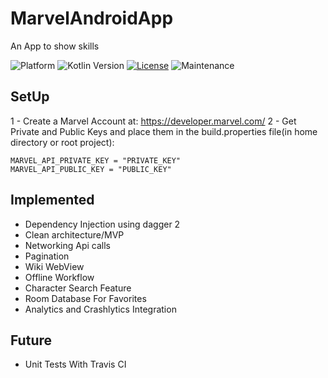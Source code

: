 # MarvelAndroidApp
An App to show skills

![Platform](https://img.shields.io/badge/platform-Android-lightgrey.svg?style=flat) ![Kotlin Version](https://img.shields.io/badge/Kotlin-1.2.50-orange.svg) [![License](https://img.shields.io/badge/License-LGPL%20v3-blue.svg)](https://opensource.org/licenses/Apache-2.0) ![Maintenance](https://img.shields.io/maintenance/yes/2019.svg)

## SetUp

1 - Create a Marvel Account at: https://developer.marvel.com/
2 - Get Private and Public Keys and place them in the build.properties file(in home directory or root project):
```
MARVEL_API_PRIVATE_KEY = "PRIVATE_KEY"
MARVEL_API_PUBLIC_KEY = "PUBLIC_KEY"
```

## Implemented

- Dependency Injection using dagger 2
- Clean architecture/MVP
- Networking Api calls
- Pagination
- Wiki WebView
- Offline Workflow
- Character Search Feature
- Room Database For Favorites
- Analytics and Crashlytics Integration


## Future

- Unit Tests With Travis CI